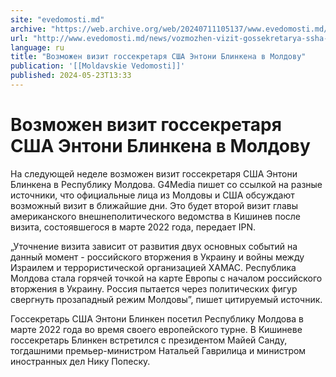 ```yaml
---
site: "evedomosti.md"
archive: "https://web.archive.org/web/20240711105137/www.evedomosti.md/news/vozmozhen-vizit-gossekretarya-ssha-entoni-blinkena-v-moldovu"
url: "http://www.evedomosti.md/news/vozmozhen-vizit-gossekretarya-ssha-entoni-blinkena-v-moldovu"
language: ru
title: "Возможен визит госсекретаря США Энтони Блинкена в Молдову"
publication: '[[Moldavskie Vedomosti]]'
published: 2024-05-23T13:33
---
```


# Возможен визит госсекретаря США Энтони Блинкена в Молдову

На следующей неделе возможен визит госсекретаря США Энтони Блинкена в Республику Молдова. G4Media пишет со ссылкой на разные источники, что официальные лица из Молдовы и США обсуждают возможный визит в ближайшие дни. Это будет второй визит главы американского внешнеполитического ведомства в Кишинев после визита, состоявшегося в марте 2022 года, передает IPN.

„Уточнение визита зависит от развития двух основных событий на данный момент - российского вторжения в Украину и войны между Израилем и террористической организацией ХАМАС. Республика Молдова стала горячей точкой на карте Европы с началом российского вторжения в Украину. Россия пытается через политических фигур свергнуть прозападный режим Молдовы”, пишет цитируемый источник.

Госсекретарь США Энтони Блинкен посетил Республику Молдова в марте 2022 года во время своего европейского турне. В Кишиневе госсекретарь Блинкен встретился с президентом Майей Санду, тогдашними премьер-министром Натальей Гаврилица и министром иностранных дел Нику Попеску.